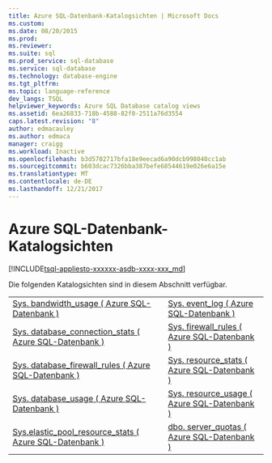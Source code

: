 ```yaml
---
title: Azure SQL-Datenbank-Katalogsichten | Microsoft Docs
ms.custom: 
ms.date: 08/20/2015
ms.prod: 
ms.reviewer: 
ms.suite: sql
ms.prod_service: sql-database
ms.service: sql-database
ms.technology: database-engine
ms.tgt_pltfrm: 
ms.topic: language-reference
dev_langs: TSQL
helpviewer_keywords: Azure SQL Database catalog views
ms.assetid: 6ea26833-718b-4588-82f0-2511a76d3554
caps.latest.revision: "8"
author: edmacauley
ms.author: edmaca
manager: craigg
ms.workload: Inactive
ms.openlocfilehash: b3d5702717bfa18e9eecad6a90dcb998040cc1ab
ms.sourcegitcommit: b603dcac7326bba387befe68544619e026e6a15e
ms.translationtype: MT
ms.contentlocale: de-DE
ms.lasthandoff: 12/21/2017
---
```

# <a name="azure-sql-database-catalog-views"></a>Azure SQL-Datenbank-Katalogsichten
[!INCLUDE[tsql-appliesto-xxxxxx-asdb-xxxx-xxx_md](../../includes/tsql-appliesto-xxxxxx-asdb-xxxx-xxx-md.md)]

  Die folgenden Katalogsichten sind in diesem Abschnitt verfügbar.  
  
|||  
|-|-|  
|[Sys. bandwidth_usage &#40; Azure SQL-Datenbank &#41;](../../relational-databases/system-catalog-views/sys-bandwidth-usage-azure-sql-database.md)|[Sys. event_log &#40; Azure SQL-Datenbank &#41;](../../relational-databases/system-catalog-views/sys-event-log-azure-sql-database.md)|  
|[Sys. database_connection_stats &#40; Azure SQL-Datenbank &#41;](../../relational-databases/system-catalog-views/sys-database-connection-stats-azure-sql-database.md)|[Sys. firewall_rules &#40; Azure SQL-Datenbank &#41;](../../relational-databases/system-catalog-views/sys-firewall-rules-azure-sql-database.md)|  
|[Sys. database_firewall_rules &#40; Azure SQL-Datenbank &#41;](../../relational-databases/system-catalog-views/sys-database-firewall-rules-azure-sql-database.md)|[Sys. resource_stats &#40; Azure SQL-Datenbank &#41;](../../relational-databases/system-catalog-views/sys-resource-stats-azure-sql-database.md)|  
|[Sys. database_usage &#40; Azure SQL-Datenbank &#41;](../../relational-databases/system-catalog-views/sys-database-usage-azure-sql-database.md)|[Sys. resource_usage &#40; Azure SQL-Datenbank &#41;](../../relational-databases/system-catalog-views/sys-resource-usage-azure-sql-database.md)|  
|[Sys.elastic_pool_resource_stats &#40; Azure SQL-Datenbank &#41;](../../relational-databases/system-catalog-views/sys-elastic-pool-resource-stats-azure-sql-database.md)|[dbo. server_quotas &#40; Azure SQL-Datenbank &#41;](../../relational-databases/system-catalog-views/dbo-server-quotas-azure-sql-database.md)|  
  
  
